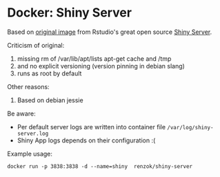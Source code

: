 # Docker: Shiny Server 

Based on
[original image](https://github.com/rocker-org/shiny/blob/master/Dockerfile)
from Rstudio's great open source
[Shiny Server](https://www.rstudio.com/products/shiny/shiny-server/).


Criticism of original:

 1. missing rm of  /var/lib/apt/lists apt-get cache and /tmp
 2. and no explicit versioning (version pinning in debian slang)
 3. runs as root by default
 
Other reasons:

1. Based on debian jessie


Be aware:

* Per default server logs are written into container file
  `/var/log/shiny-server.log`
* Shiny App logs depends on their configuration :( 

Example usage:

```
docker run -p 3838:3838 -d --name=shiny  renzok/shiny-server
```
